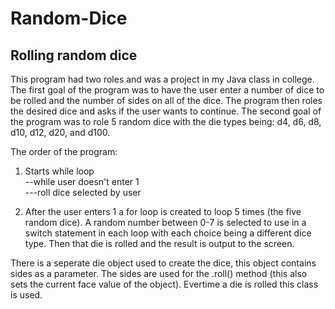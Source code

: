 # Random-Dice  
Rolling random dice
-------
This program had two roles and was a project in my Java class in college. The first goal of the program was to have the user enter a number of dice to be rolled and the number of sides on all of the dice. The program then roles the desired dice and asks if the user wants to continue. The second goal of the program was to role 5 random dice with the die types being: d4, d6, d8, d10, d12, d20, and d100.  

The order of the program:  
1) Starts while loop  
    --while user doesn't enter 1  
        ---roll dice selected by user
 
 2) After the user enters 1 a for loop is created to loop 5 times (the five random dice). A random number between 0-7 is selected to use in a switch statement in each loop with each choice being a different dice type. Then that die is rolled and the result is output to the screen. 
 
 There is a seperate die object used to create the dice, this object contains sides as a parameter. The sides are used for the .roll() method (this also sets the current face value of the object). Evertime a die is rolled this class is used. 
